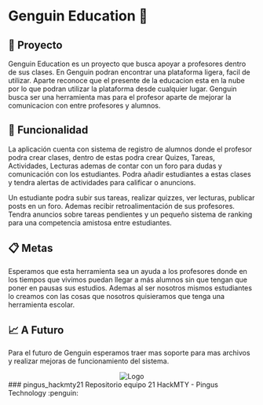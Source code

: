 # Genguin Education :penguin:


## :page_facing_up: Proyecto

Genguin Education es un proyecto que busca apoyar a profesores dentro de sus clases. En Genguin podran encontrar una plataforma ligera, facil de utilizar. Aparte reconoce que el presente de la educacion esta en la nube por lo que podran utilizar la plataforma desde cualquier lugar. Genguin busca ser una herramienta mas para el profesor aparte de mejorar la comunicacion con entre profesores y alumnos.


## :pushpin: Funcionalidad

La aplicación cuenta con sistema de registro de alumnos donde el profesor podra crear clases, dentro de estas podra crear Quizes, Tareas, Actividades, Lecturas ademas de contar con un foro para dudas y comunicación con los estudiantes. Podra añadir estudiantes a estas clases y tendra alertas de actividades para calificar o anuncions.

Un estudiante podra subir sus tareas, realizar quizzes, ver lecturas, publicar posts en un foro. Ademas recibir retroalimentación de sus profesores. Tendra anuncios sobre tareas pendientes y un pequeño sistema de ranking para una competencia amistosa entre estudiantes.

## :clipboard: Metas

Esperamos que esta herramienta sea un ayuda a los profesores donde en los tiempos que vivimos puedan llegar a más alumnos sin que tengan que poner en pausas sus estudios. Ademas al ser nosotros mismos estudiantes lo creamos con las cosas que nosotros quisieramos que tenga una herramienta escolar.

## :chart_with_upwards_trend: A Futuro

Para el futuro de Genguin esperamos traer mas soporte para mas archivos y realizar mejoras de funcionamiento del sistema.

<div align="center">
<img src="https://i.ibb.co/wCp1RxY/penguin-1319972675762699888.png" alt="Logo" >
</div>
### pingus_hackmty21 
Repositorio equipo 21 HackMTY - Pingus Technology :penguin:

